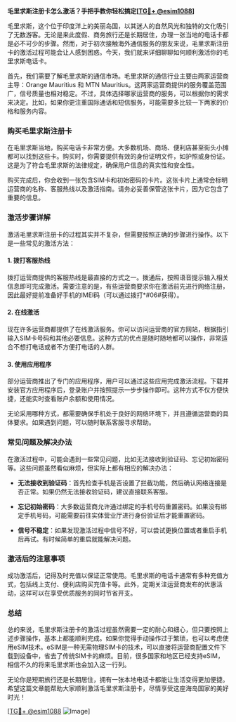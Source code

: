 **毛里求斯注册卡怎么激活？手把手教你轻松搞定[[TG💪+ @esim1088](https://t.me/s/esim1088)]**

毛里求斯，这个位于印度洋上的美丽岛国，以其迷人的自然风光和独特的文化吸引了无数游客。无论是来此度假、商务旅行还是长期居住，办理一张当地的电话卡都是必不可少的步骤。然而，对于初次接触海外通信服务的朋友来说，毛里求斯注册卡的激活过程可能会让人感到困惑。今天，我们就来详细聊聊如何顺利激活你的毛里求斯电话卡。

首先，我们需要了解毛里求斯的通信市场。毛里求斯的通信行业主要由两家运营商主导：Orange Mauritius 和 MTN Mauritius。这两家运营商提供的服务覆盖范围广，信号质量也相对稳定。不过，具体选择哪家运营商的服务，可以根据你的需求来决定。比如，如果你更注重国际通话和短信服务，可能需要多比较一下两家的价格和服务内容。

### **购买毛里求斯注册卡**

在毛里求斯当地，购买电话卡非常方便。大多数机场、商场、便利店甚至街头小摊都可以找到这些卡。购买时，你需要提供有效的身份证明文件，如护照或身份证。这是为了符合毛里求斯的法律规定，确保用户信息的真实性和安全性。

购买完成后，你会收到一张包含SIM卡和初始密码的卡片。这张卡片上通常会标明运营商的名称、客服热线以及激活指南。请务必妥善保管这张卡片，因为它包含了重要的信息。

### **激活步骤详解**

激活毛里求斯注册卡的过程其实并不复杂，但需要按照正确的步骤进行操作。以下是一些常见的激活方法：

#### **1. 拨打客服热线**
拨打运营商提供的客服热线是最直接的方式之一。拨通后，按照语音提示输入相关信息即可完成激活。需要注意的是，有些运营商要求你在激活前先进行网络注册，因此最好提前准备好手机的IMEI码（可以通过拨打*#06#获得）。

#### **2. 在线激活**
现在许多运营商都提供了在线激活服务。你可以访问运营商的官方网站，根据指引输入SIM卡号码和其他必要信息。这种方式的优点是随时随地都可以操作，非常适合不想打电话或者不方便打电话的人群。

#### **3. 使用应用程序**
部分运营商推出了专门的应用程序，用户可以通过这些应用完成激活流程。下载并安装官方应用程序后，登录账户并按照提示一步步操作即可。这种方式不仅方便快捷，还能实时查看账户余额和使用情况。

无论采用哪种方式，都需要确保手机处于良好的网络环境下，并且遵循运营商的具体要求。如果遇到问题，可以随时联系客服寻求帮助。

### **常见问题及解决办法**

在激活过程中，可能会遇到一些常见问题，比如无法接收到验证码、忘记初始密码等。这些问题虽然看似麻烦，但实际上都有相应的解决办法：

- **无法接收到验证码**：首先检查手机是否设置了拦截功能，然后确认网络连接是否正常。如果仍然无法接收验证码，建议直接联系客服。
  
- **忘记初始密码**：大多数运营商允许通过绑定的手机号码重置密码。如果没有绑定手机号码，可能需要前往实体营业厅进行身份验证后才能重置密码。

- **信号不稳定**：如果发现激活过程中信号不好，可以尝试更换位置或者重启手机后再试。有时候简单的重启就能解决问题。

### **激活后的注意事项**

成功激活后，记得及时充值以保证正常使用。毛里求斯的电话卡通常有多种充值方式，包括线上支付、便利店购买充值卡等。此外，定期关注运营商发布的优惠活动，这样可以在享受优质服务的同时节省开支。

### **总结**

总的来说，毛里求斯注册卡的激活过程虽然需要一定的耐心和细心，但只要按照上述步骤操作，基本上都能顺利完成。如果你觉得手动操作过于繁琐，也可以考虑使用eSIM技术。eSIM是一种无需物理SIM卡的技术，可以直接将运营商配置文件下载到设备中，省去了传统SIM卡的麻烦。目前，很多国家和地区已经支持eSIM，相信不久的将来毛里求斯也会加入这一行列。

无论你是短期旅行还是长期居住，拥有一张本地电话卡都能让生活变得更加便捷。希望这篇文章能帮助大家顺利激活毛里求斯注册卡，尽情享受这座海岛国家的美好时光！

[[TG💪+ @esim1088](https://t.me/s/esim1088) ![Image](https://i.postimg.cc/4NQfJmqS/Snipaste-2025-05-13-00-14-12.png)]